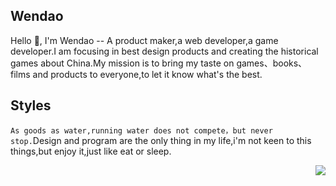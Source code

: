 ## Wendao

Hello 👋, I'm Wendao -- A product maker,a web developer,a game developer.I am focusing in best design products and creating the historical games about China.My mission is to bring my taste on games、books、films and products to everyone,to let it know what's the best.

## Styles

`As goods as water,running water does not compete，but never stop.`Design and program are the only thing in my life,i'm not keen to this things,but enjoy it,just like eat or sleep.

<img 
align="right"
src="https://github-readme-stats.vercel.app/api?username=matrixage&show_icons=true&icon_color=0366d6&text_color=24292e&bg_color=ffffff&hide_title=true" 
/>
